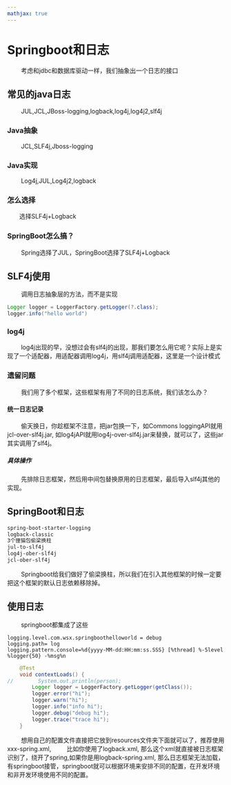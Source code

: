 ```yaml
---
mathjax: true
---
```


# Springboot和日志
&emsp;&emsp; 考虑和jdbc和数据库驱动一样，我们抽象出一个日志的接口
## 常见的java日志
&emsp;&emsp; JUL,JCL,JBoss-logging,logback,log4j,log4j2,slf4j
### Java抽象
&emsp;&emsp; JCL,SLF4j,Jboss-logging
### Java实现
&emsp;&emsp; Log4j,JUL,Log4j2,logback
### 怎么选择
&emsp;&emsp;选择SLF4j+Logback
<!-- more -->
### SpringBoot怎么搞？
&emsp;&emsp; Spring选择了JUL，SpringBoot选择了SLF4j+Logback
## SLF4j使用
&emsp;&emsp; 调用日志抽象层的方法，而不是实现
```java
Logger logger = LoggerFactory.getLogger(?.class);
logger.info("hello world")
```
### log4j
&emsp;&emsp; log4j出现的早，没想过会有slf4j的出现，那我们要怎么用它呢？实际上是实现了一个适配器，用适配器调用log4j，用slf4j调用适配器，这里是一个设计模式
### 遗留问题
&emsp;&emsp; 我们用了多个框架，这些框架有用了不同的日志系统，我们该怎么办？
#### 统一日志记录
&emsp;&emsp; 偷天换日，你趁框架不注意，把jar包换一下，如Commons loggingAPI就用jcl-over-slf4j.jar, 如log4jAPI就用log4j-over-slf4j.jar来替换，就可以了，这些jar其实调用了slf4j。
##### 具体操作
&emsp;&emsp; 先排除日志框架，然后用中间包替换原用的日志框架，最后导入slf4j其他的实现。
## SpringBoot和日志
```txt
spring-boot-starter-logging
logback-classic
3个狸猫包偷梁换柱
jul-to-slf4j
log4j-ober-slf4j
jcl-ober-slf4j
```
&emsp;&emsp; Springboot给我们做好了偷梁换柱，所以我们在引入其他框架的时候一定要把这个框架的默认日志依赖移除掉。
## 使用日志
&emsp;&emsp; springboot都集成了这些
```properties
logging.level.com.wsx.springboothelloworld = debug
logging.path= log
logging.pattern.console=%d{yyyy-MM-dd:HH:mm:ss.SSS} [%thread] %-5level %logger{50} -%msg%n
```
```java
    @Test
    void contextLoads() {
//        System.out.println(person);
        Logger logger = LoggerFactory.getLogger(getClass());
        logger.error("hi");
        logger.warn("hi");
        logger.info("info hi");
        logger.debug("debug hi");
        logger.trace("trace hi");
    }
```
&emsp;&emsp; 想用自己的配置文件直接把它放到resources文件夹下面就可以了，推荐使用xxx-spring.xml,
&emsp;&emsp; 比如你使用了logback.xml, 那么这个xml就直接被日志框架识别了，绕开了spring,如果你是用logback-spring.xml, 那么日志框架无法加载，有springboot接管，springboot就可以根据环境来安排不同的配置，在开发环境和非开发环境使用不同的配置。


